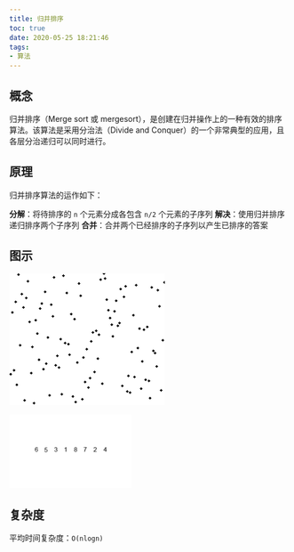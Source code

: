 ```yaml
---
title: 归并排序
toc: true
date: 2020-05-25 18:21:46
tags:
- 算法
---
```


## 概念

归并排序（Merge sort 或 mergesort），是创建在归并操作上的一种有效的排序算法。该算法是采用分治法（Divide and Conquer）的一个非常典型的应用，且各层分治递归可以同时进行。

## 原理

归并排序算法的运作如下：

**分解**：将待排序的 `n` 个元素分成各包含 `n/2` 个元素的子序列
**解决**：使用归并排序递归排序两个子序列
**合并**：合并两个已经排序的子序列以产生已排序的答案

## 图示

![归并排序算法](./img/Merge_sort_animation.gif)

![归并排序实例](./img/Merge-sort-example.gif)

## 复杂度

平均时间复杂度：`O(nlogn)`
